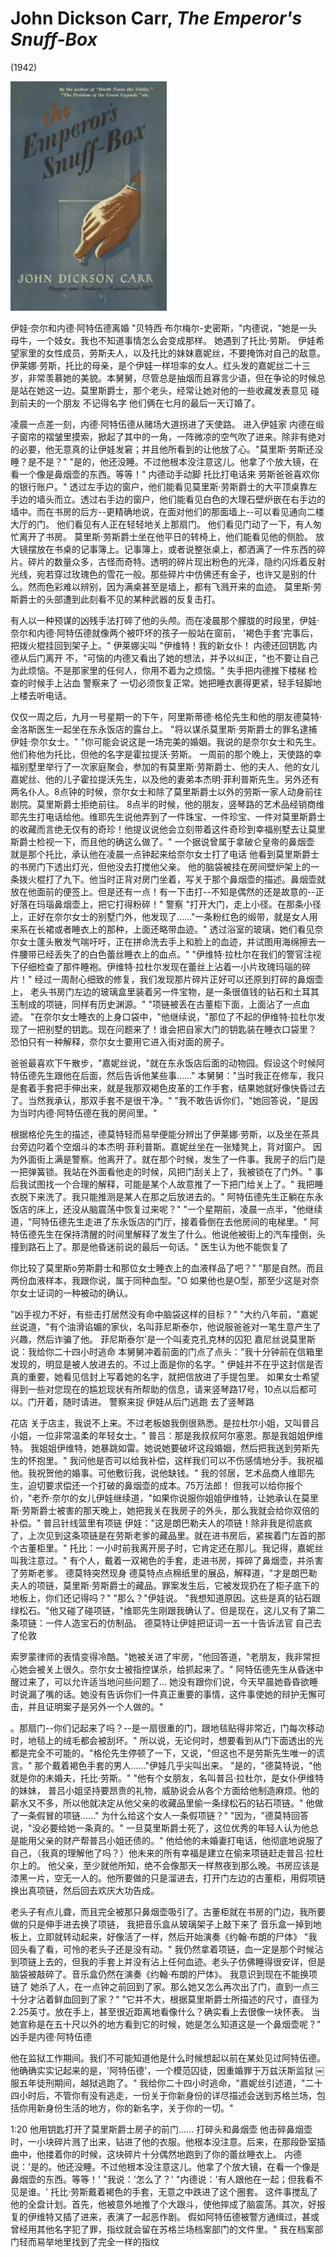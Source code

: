 # John Dickson Carr, <i>The Emperor's Snuff-Box
</i> (1942)

<img src=images/1942_cover.jpg width=250/>

伊娃·奈尔和内德·阿特伍德离婚
"贝特西·布尔梅尔-史密斯，"内德说，"她是一头母牛，一个妓女。我也不知道事情怎么会变成那样。
她遇到了托比·劳斯。
伊娃希望家里的女性成员，劳斯夫人，以及托比的妹妹嘉妮丝，不要掩饰对自己的敌意。
伊莱娜·劳斯，托比的母亲，是个伊娃一样坦率的女人。红头发的嘉妮丝二十三岁，非常羡慕她的美貌。本舅舅，尽管总是抽烟而且寡言少语，但在争论的时候总是站在她这一边。莫里斯爵士，那个老头，经常让她对他的一些收藏发表意见
碰到前夫的一个朋友 不记得名字
他们俩在七月的最后一天订婚了。

凌晨一点差一刻，内德·阿特伍德从赌场大道拐进了天使路。
进入伊娃家
内德在缎子窗帘的褶皱里摸索，掀起了其中的一角，一阵微凉的空气吹了进来。除非有绝对的必要，他无意真的让伊娃发窘；并且他所看到的让他放了心。"莫里斯·劳斯还没睡？是不是？"
"是的，他还没睡。不过他根本没注意这儿。他拿了个放大镜，在看一个像是鼻烟壶的东西。等等！"
内德动手动脚
托比打电话来
劳斯爸爸喜欢你的银行账户。"
透过左手边的窗户，他们能看见莫里斯·劳斯爵士的大平顶桌靠左手边的墙头而立。透过右手边的窗户，他们能看见白色的大理石壁炉嵌在右手边的墙中。而在书房的后方--更精确地说，在面对他们的那面墙上--可以看见通向二楼大厅的门。
他们看见有人正在轻轻地关上那扇门。
他们看见门动了一下，有人匆忙离开了书房。
莫里斯·劳斯爵士坐在他平日的转椅上，他们能看见他的侧脸。
放大镜摆放在书桌的记事簿上。记事簿上，或者说整张桌上，都洒满了一件东西的碎片。碎片的数量众多，古怪而奇特。透明的碎片现出粉色的光泽，隐约闪烁着反射光线，宛若穿过玫瑰色的雪花一般。那些碎片中仿佛还有金子，也许又是别的什么。然而色彩难以辨别，因为满桌甚至是墙上，都有飞溅开来的血迹。
莫里斯·劳斯爵士的头部遭到此刻看不见的某种武器的反复击打。

有人以一种预谋的凶残手法打碎了他的头颅。而在凌晨那个朦胧的时段里，伊娃·奈尔和内德·阿特伍德就像两个被吓坏的孩子一般站在窗前，
'褐色手套'完事后，把拨火棍挂回到架子上。"
伊莱娜尖叫
"伊维特！我的新女仆！
内德还回钥匙
内德从后门离开
不，"可恼的内德又看出了她的想法，并予以纠正，"也不要让自己为此烦恼。不是那家里的任何人，你用不着为之烦恼。"
失手把内德推下楼梯 检查的时候手上沾血
警察来了
一切必须恢复正常。她把睡衣裹得更紧，轻手轻脚地上楼去听电话。

仅仅一周之后，九月一号星期一的下午，阿里斯蒂德·格伦先生和他的朋友德莫特·金洛斯医生一起坐在东永饭店的露台上。
"将以谋杀莫里斯·劳斯爵士的罪名逮捕伊娃·奈尔女士。"
"你可能会说这是一场完美的婚姻。我说的是奈尔女士和先生。他们称他为托比，但他的名字是霍拉提沃·劳斯。
一周前的那个晚上，天使路的幸福别墅里举行了一次家庭聚会，参加的有莫里斯·劳斯爵士、他的夫人、他的女儿嘉妮丝、他的儿子霍拉提沃先生，以及他的妻弟本杰明·菲利普斯先生。另外还有两名仆人。8点钟的时候，奈尔女士和除了莫里斯爵士以外的劳斯一家人动身前往剧院。莫里斯爵士拒绝前往。
8点半的时候，他的朋友，竖琴路的艺术品经销商维耶先生打电话给他。维耶先生说他弄到了一件珠宝、一件珍宝、一件对莫里斯爵士的收藏而言绝无仅有的奇珍！他提议说他会立刻带着这件奇珍到幸福别墅去让莫里斯爵士检视一下，而且他的确这么做了。"
一个据说曾属于拿破仑皇帝的鼻烟壶
就是那个托比，承认他在凌晨一点钟起来给奈尔女士打了电话
他看到莫里斯爵士的书房门下透出灯光，但他没去打搅他父亲。
他的脑袋被挂在房间壁炉架上的一条拨火棍打了九下。他当时正背对房门坐着，写关于那个鼻烟壶的描述。鼻烟壶就放在他面前的便签上。但是还有一点！有一下击打--不知是偶然的还是故意的--正好落在玛瑙鼻烟壶上，把它打得粉碎！"
警察 "打开大门，走上小径。在那条小径上，正好在奈尔女士的别墅门外，他发现了……"一条粉红色的缎带，就是女人用来系在长裙或者睡衣上的那种，上面还略带血迹。"
透过浴室的玻璃，她们看见奈尔女士蓬头散发气喘吁吁，正在拼命洗去手上和脸上的血迹，并试图用海绵擦去一件腰带已经丢失了的白色蕾丝睡衣上的血点。"
"伊维特·拉杜尔在我们的警官注视下仔细检查了那件睡袍。伊维特·拉杜尔发现在蕾丝上沾着一小片玫瑰玛瑙的碎片！"
经过一周耐心细致的修复，我们发现那片碎片正好可以还原到打碎的鼻烟壶上，
老头书房门左边的玻璃盒里装着另一件宝物，是一条很值钱的钻石和土耳其玉制成的项链，同样有历史渊源。"
"项链被丢在古董柜下面，上面沾了一点血迹。
"在奈尔女士睡衣的上身口袋中，"他继续说，"那位了不起的伊维特·拉杜尔发现了一把别墅的钥匙。现在问题来了！谁会把自家大门的钥匙装在睡衣口袋里？
恐怕只有一种解释，奈尔女士要用它进入街对面的房子。

爸爸最喜欢下午散步，"嘉妮丝说，"就在东永饭店后面的动物园。假设这个时候阿特伍德先生跟他在后面，然后告诉他某些事……"
本舅舅："当时我正在修车，我只是套着手套把手伸出来，就是我那双褐色皮革的工作手套，结果她就好像快昏过去了。当然我承认，那双手套不是很干净。"
"我不敢告诉你们，"她回答说，"是因为当时内德·阿特伍德在我的房间里。"

根据格伦先生的描述，德莫特轻而易举便能分辨出了伊莱娜·劳斯，以及坐在茶具台旁边叼着个空烟斗的本杰明·菲利普斯。嘉妮丝坐在一张矮凳上，背对窗户。
因为外面街上满是警察。他离开了。就在那个时候，发生了一件事。我房子的后门是一把弹簧锁。我站在外面看他走的时候，风把门刮关上了，我被锁在了门外。"
事后我试图找一个合理的解释，可能是某个人故意推了一下把门给关上了。"
我把睡衣脱下来洗了。我只能推测是某人在那之后放进去的。"
阿特伍德先生正躺在东永饭店的床上，还没从脑震荡中恢复过来呢？"
"一个星期前，凌晨一点半，"他继续道，"阿特伍德先生走进了东永饭店的门厅，接着昏倒在去他房间的电梯里。"
阿特伍德先生在保持清醒的时间里解释了发生了什么。他说他被街上的汽车撞倒，头撞到路石上了。那是他昏迷前说的最后一句话。"
医生认为他不能恢复了

你比较了莫里斯o劳斯爵士和那位女士睡衣上的血液样品了吧？"
"那是自然。而且两份血液样本，我跟你说，属于同种血型。"O
如果他也是O型，那至少这是对奈尔女士证词的一种被动的确认。

"凶手视力不好，有些击打居然没有命中脑袋这样的目标？"
"大约八年前，"嘉妮丝说道，"有个油滑谄媚的家伙，名叫菲尼斯泰尔，他说服爸爸对一笔生意产生了兴趣，然后诈骗了他。
菲尼斯泰尔'是一个叫麦克孔克林的囚犯 嘉尼丝说莫里斯说：我给你二十四小时逃命
本舅舅冲着前面的门点了点头："我十分钟前在信箱里发现的，明显是被人放进去的。不过上面是你的名字。"
伊娃并不在乎这封信是否真的重要，她看见信封上写着她的名字，就把信放进了手提包里。
如果女士希望得到一些对您现在的尴尬现状有所帮助的信息，请来竖琴路17号，10点以后都可以。门开着，随时请进。
警察来捉 伊娃从后门逃跑 去了竖琴路

花店
关于店主，我说不上来。不过老板娘我倒很熟悉。是拉杜尔小姐，又叫普吕小姐，一位非常温柔的年轻女士。"
普吕：那是我叔叔阿尔塞恩。那是我姐姐伊维特。
我姐姐伊维特，她暴跳如雷。她说她要破坏这段婚姻，然后把我送到劳斯先生的怀抱里。"
我问他是否可以给我补偿，这样我们可以不伤感情地分手。我祝福他。我祝贺他的婚事。可他敷衍我，说他缺钱。"
我的邻居，艺术品商人维耶先生，迫切要求偿还一个打破的鼻烟壶的成本。75万法郎！
但我可以给你报个价，"老乔·奈尔的女儿伊娃继续道，"如果你说服你姐姐伊维特，让她承认在莫里斯·劳斯爵士被害的那天晚上，她把我关在我房子的外头，那么我就会给你双倍的补偿。"
普吕针线篮里有项链
伊娃："这是朗巴勒夫人的项链！除非我是彻底疯了，上次见到这条项链是在劳斯老爹的藏品里。就在进书房后，紧挨着门左首的那个古董柜里。"
托比：一小时前我离开房子时，它肯定还在那儿。我记得，嘉妮丝叫我注意过。"
有个人，戴着一双褐色的手套，走进书房，摔碎了鼻烟壶，并杀害了劳斯老爹。
德莫特突然现身
德莫特点点棉纸里的展品，解释道，"才是朗巴勒夫人的项链，莫里斯·劳斯爵士的藏品。罪案发生后，它被发现扔在了柜子底下的地板上，你们还记得吗？"
"那么？"伊娃说。
"我想知道原因。这些是真的钻石跟绿松石。"他又碰了碰项链，"维耶先生刚跟我确认了。但是现在，这儿又有了第二条项链：一件人造宝石的仿制品。
德莫特让伊娃把证词一五一十告诉法官 自己去了伦敦

索罗蒙律师的表情变得冷酷。"她被关进了牢房，"他回答道，"老朋友，我非常担心她会被关上很久。奈尔女士被指控谋杀，给抓起来了。"
阿特伍德先生从昏迷中醒过来了，可以允许适当地问些问题了…
她没有跟你们说，今天早晨她昏昏欲睡时说漏了嘴的话。她没有告诉你们一件真正重要的事情，这件事使她的辩护无懈可击，并且证明案子是另外一个人做的。"

。那扇门--你们记起来了吗？--是一扇很重的门，跟地毯贴得非常近，门每次移动时，地毯上的绒毛都会被刮坏。"
所以说，无论何时，想要看到从门下面透出的光都是完全不可能的。"格伦先生停顿了一下，又说，"但这也不是劳斯先生唯一的谎言。"
那个戴着褐色手套的男人……"伊娃几乎尖叫出来。
"是的，"德莫特说，"他就是你的未婚夫，托比·劳斯。"
"他有个女朋友，名叫普吕·拉杜尔，是女仆伊维特的妹妹，
普吕小姐坚持要昂贵的礼物，威胁说会从各个方面给他制造麻烦。他的薪水又不多，所以他就决定从他父亲的收藏品里偷一条绿松石的钻石项链。"
他做了一条假冒的项链……"
为什么给这个女人一条假项链？"
"因为，"德莫特回答说，"没必要给她一条真的。"
一旦莫里斯爵士死了，这位优秀的年轻人认为他总是能用父亲的财产帮普吕小姐还债的。"
他给他的未婚妻打电话，他彻底地说服了自己，（我真的理解他了吗？）他未来的所有幸福是建立在偷来项链赶走普吕·拉杜尔上的。
他父亲，至少就他所知，绝不会像那天一样熬夜到那么晚。书房应该是漆黑一片，空无一人的。他所要做的只是溜进去，打开门左边的古董柜，用假项链换出真项链，然后回去欢庆大功告成。

老头子有点儿聋，而且完全被那只鼻烟壶吸引了。古董柜就在书房的门边，我所要做的只是伸手进去换了项链，
我把音乐盒从玻璃架子上敲下来了
音乐盒一掉到地板上，立即就转动起来，好像活了一样，然后开始演奏《约翰·布朗的尸体》
"我回头看了看，可怜的老头子还是没有动。"
我仍然拿着项链，血一定是那个时候沾到项链上去的，但我的手套上并没有沾上任何血迹。老头子仿佛睡得很安详，但是脑袋被敲碎了。音乐盒仍然在演奏《约翰·布朗的尸体》。
我意识到现在不能换项链了
她杀了人，在一点钟之前回到了家。那么她又怎么再次出了门，直到一点三十分才沾着鲜血回到了家？"
"它并不大，根据莫里斯爵士所描述的尺寸，直径为2.25英寸。放在手上，甚至很近距离地看像什么？确实看上去很像一块怀表。
当她宣称是在五十尺以外的地方看到它的时候，她是怎么知道这是一个鼻烟壶呢？"
凶手是内德·阿特伍德

他在监狱工作期间。我们不可能知道他是什么时候想起以前在某处见过阿特伍德。他确确实实记起来的是，'阿特伍德'，一个模范囚徒，因重婚罪于万兹沃斯监狱 ￼ 服五年徒刑期间，越狱逃跑了。"
我给你二十四小时逃命，"嘉妮丝引述道，"二十四小时后，不管你有没有逃走，一份关于你新身份的详尽描述会送到苏格兰场，包括你用新身份生活的地方，你的新名字，关于你的一切。"

1:20 他用钥匙打开了莫里斯爵士房子的前门……
打碎头和鼻烟壶
他击碎鼻烟壶时，一小块碎片溅了出来，钻进了他的衣服。他根本没注意。后来，在那段卧室插曲中，他搂着你的时候，这块碎片十分偶然地跑到了你的蕾丝睡衣上。
内德说：'是的。他还没睡。不过他根本没注意这儿。他拿了个放大镜，在看一个像是鼻烟壶的东西。等等！'
"我说：'怎么了？'
"内德说：'有人跟他在一起；但我看不见是谁。'
托比·劳斯戴着褐色的手套，无意之中跌进了这个圈套。
这件事搅乱了他的全盘计划。首先，他被意外地推了个大跟斗，使他摔成了脑震荡。其次，好报复的伊维特又插了进来，表演了一起恶作剧。
假如阿特伍德被警方通缉过，甚或曾经用其他名字犯了罪，指纹就会留在苏格兰场档案部门的文件里。"
我在档案部门轻而易举地里找到了完全一样的指纹
